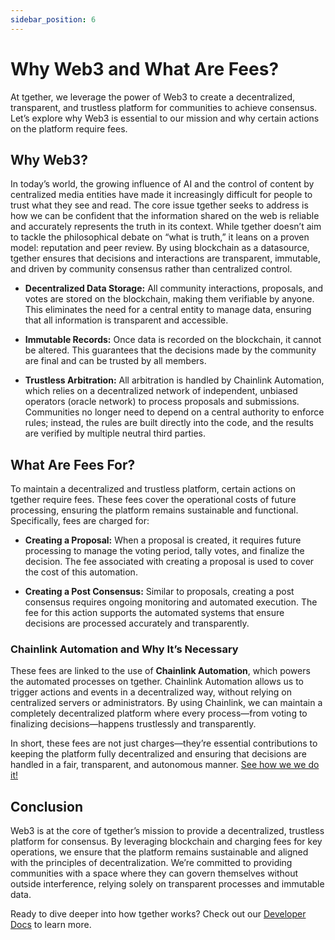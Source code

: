 ```yaml
---
sidebar_position: 6
---
```

# Why Web3 and What Are Fees?

At tgether, we leverage the power of Web3 to create a decentralized, transparent, and trustless platform for communities to achieve consensus. Let’s explore why Web3 is essential to our mission and why certain actions on the platform require fees.

## Why Web3?

In today’s world, the growing influence of AI and the control of content by centralized media entities have made it increasingly difficult for people to trust what they see and read. The core issue tgether seeks to address is how we can be confident that the information shared on the web is reliable and accurately represents the truth in its context. While tgether doesn’t aim to tackle the philosophical debate on “what is truth,” it leans on a proven model: reputation and peer review. By using blockchain as a datasource, tgether ensures that decisions and interactions are transparent, immutable, and driven by community consensus rather than centralized control.

- **Decentralized Data Storage:** All community interactions, proposals, and votes are stored on the blockchain, making them verifiable by anyone. This eliminates the need for a central entity to manage data, ensuring that all information is transparent and accessible.

- **Immutable Records:** Once data is recorded on the blockchain, it cannot be altered. This guarantees that the decisions made by the community are final and can be trusted by all members.

- **Trustless Arbitration:** All arbitration is handled by Chainlink Automation, which relies on a decentralized network of independent, unbiased operators (oracle network) to process proposals and submissions. Communities no longer need to depend on a central authority to enforce rules; instead, the rules are built directly into the code, and the results are verified by multiple neutral third parties.

## What Are Fees For?

To maintain a decentralized and trustless platform, certain actions on tgether require fees. These fees cover the operational costs of future processing, ensuring the platform remains sustainable and functional. Specifically, fees are charged for:

- **Creating a Proposal:** When a proposal is created, it requires future processing to manage the voting period, tally votes, and finalize the decision. The fee associated with creating a proposal is used to cover the cost of this automation.

- **Creating a Post Consensus:** Similar to proposals, creating a post consensus requires ongoing monitoring and automated execution. The fee for this action supports the automated systems that ensure decisions are processed accurately and transparently.

### Chainlink Automation and Why It’s Necessary

These fees are linked to the use of **Chainlink Automation**, which powers the automated processes on tgether. Chainlink Automation allows us to trigger actions and events in a decentralized way, without relying on centralized servers or administrators. By using Chainlink, we can maintain a completely decentralized platform where every process—from voting to finalizing decisions—happens trustlessly and transparently.

In short, these fees are not just charges—they’re essential contributions to keeping the platform fully decentralized and ensuring that decisions are handled in a fair, transparent, and autonomous manner.
[See how we we do it!](/docs/Developer-Docs/chainlink-automation)

## Conclusion

Web3 is at the core of tgether’s mission to provide a decentralized, trustless platform for consensus. By leveraging blockchain and charging fees for key operations, we ensure that the platform remains sustainable and aligned with the principles of decentralization. We’re committed to providing communities with a space where they can govern themselves without outside interference, relying solely on transparent processes and immutable data.

Ready to dive deeper into how tgether works? Check out our [Developer Docs](./developer-guide/getting-started.md) to learn more.
